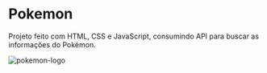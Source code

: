 # Pokemon

Projeto feito com HTML, CSS e JavaScript, consumindo API para buscar as informações do Pokémon.

![pokemon-logo](https://user-images.githubusercontent.com/98646614/181665116-b5c8cfd6-85a5-43e2-923f-4fcb59d2b363.png)

